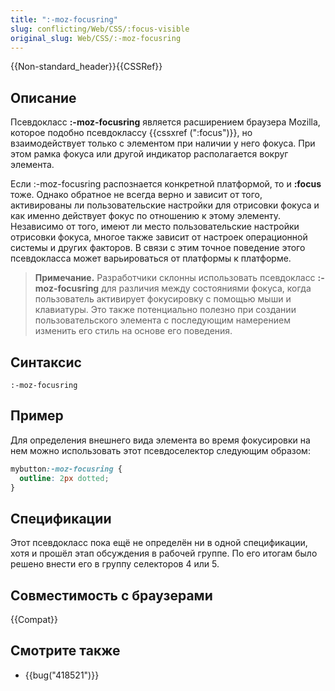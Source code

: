 ```yaml
---
title: ":-moz-focusring"
slug: conflicting/Web/CSS/:focus-visible
original_slug: Web/CSS/:-moz-focusring
---
```


{{Non-standard_header}}{{CSSRef}}

## Описание

Псевдокласс **:-moz-focusring** является расширением браузера Mozilla, которое подобно псевдоклассу {{cssxref (":focus")}}, но взаимодействует только с элементом при наличии у него фокуса. При этом рамка фокуса или другой индикатор располагается вокруг элемента.

Если :-moz-focusring распознается конкретной платформой, то и **:focus** тоже. Однако обратное не всегда верно и зависит от того, активированы ли пользовательские настройки для отрисовки фокуса и как именно действует фокус по отношению к этому элементу. Независимо от того, имеют ли место пользовательские настройки отрисовки фокуса, многое также зависит от настроек операционной системы и других факторов. В связи с этим точное поведение этого псевдокласса может варьироваться от платформы к платформе.

> **Примечание.** Разработчики склонны использовать псевдокласс **:-moz-focusring** для различия между состояниями фокуса, когда пользователь активирует фокусировку с помощью мыши и клавиатуры. Это также потенциально полезно при создании пользовательского элемента с последующим намерением изменить его стиль на основе его поведения.

## Синтаксис

```
:-moz-focusring
```

## Пример

Для определения внешнего вида элемента во время фокусировки на нем можно использовать этот псевдоселектор следующим образом:

```css
mybutton:-moz-focusring {
  outline: 2px dotted;
}
```

## Спецификации

Этот псевдокласс пока ещё не определён ни в одной спецификации, хотя и прошёл этап обсуждения в рабочей группе. По его итогам было решено внести его в группу селекторов 4 или 5.

## Совместимость с браузерами

{{Compat}}

## Смотрите также

- {{bug("418521")}}
